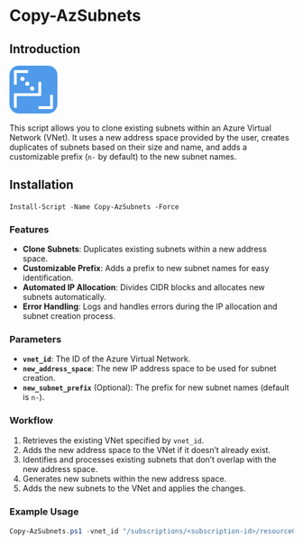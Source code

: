 # Copy-AzSubnets

## Introduction

![](logo.png)

This script allows you to clone existing subnets within an Azure Virtual Network (VNet). It uses a new address space provided by the user, creates duplicates of subnets based on their size and name, and adds a customizable prefix (`n-` by default) to the new subnet names.

## Installation
```
Install-Script -Name Copy-AzSubnets -Force
```

### Features
- **Clone Subnets**: Duplicates existing subnets within a new address space.
- **Customizable Prefix**: Adds a prefix to new subnet names for easy identification.
- **Automated IP Allocation**: Divides CIDR blocks and allocates new subnets automatically.
- **Error Handling**: Logs and handles errors during the IP allocation and subnet creation process.

### Parameters
- **`vnet_id`**: The ID of the Azure Virtual Network.
- **`new_address_space`**: The new IP address space to be used for subnet creation.
- **`new_subnet_prefix`** (Optional): The prefix for new subnet names (default is `n-`).

### Workflow
1. Retrieves the existing VNet specified by `vnet_id`.
2. Adds the new address space to the VNet if it doesn’t already exist.
3. Identifies and processes existing subnets that don’t overlap with the new address space.
4. Generates new subnets within the new address space.
5. Adds the new subnets to the VNet and applies the changes.

### Example Usage
```powershell
Copy-AzSubnets.ps1 -vnet_id "/subscriptions/<subscription-id>/resourceGroups/<resource-group>/providers/Microsoft.Network/virtualNetworks/<vnet-name>" -new_address_space "10.1.0.0/16" -new_subnet_prefix "new-"
```
